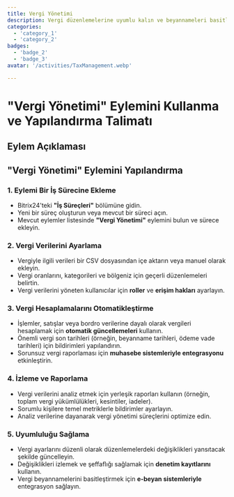 ```yaml
---
title: Vergi Yönetimi
description: Vergi düzenlemelerine uyumlu kalın ve beyannameleri basitleştirin.
categories: 
  - 'category_1'
  - 'category_2'
badges: 
  - 'badge_2'
  - 'badge_3'
avatar: '/activities/TaxManagement.webp'

---
```

# "Vergi Yönetimi" Eylemini Kullanma ve Yapılandırma Talimatı

## Eylem Açıklaması

## **"Vergi Yönetimi" Eylemini Yapılandırma**

### 1. Eylemi Bir İş Sürecine Ekleme
- Bitrix24'teki **"İş Süreçleri"** bölümüne gidin.
- Yeni bir süreç oluşturun veya mevcut bir süreci açın.
- Mevcut eylemler listesinde **"Vergi Yönetimi"** eylemini bulun ve sürece ekleyin.

### 2. Vergi Verilerini Ayarlama
- Vergiyle ilgili verileri bir CSV dosyasından içe aktarın veya manuel olarak ekleyin.
- Vergi oranlarını, kategorileri ve bölgeniz için geçerli düzenlemeleri belirtin.
- Vergi verilerini yöneten kullanıcılar için **roller** ve **erişim hakları** ayarlayın.

### 3. Vergi Hesaplamalarını Otomatikleştirme
- İşlemler, satışlar veya bordro verilerine dayalı olarak vergileri hesaplamak için **otomatik güncellemeleri** kullanın.
- Önemli vergi son tarihleri (örneğin, beyanname tarihleri, ödeme vade tarihleri) için bildirimleri yapılandırın.
- Sorunsuz vergi raporlaması için **muhasebe sistemleriyle entegrasyonu** etkinleştirin.

### 4. İzleme ve Raporlama
- Vergi verilerini analiz etmek için yerleşik raporları kullanın (örneğin, toplam vergi yükümlülükleri, kesintiler, iadeler).
- Sorumlu kişilere temel metriklerle bildirimler ayarlayın.
- Analiz verilerine dayanarak vergi yönetimi süreçlerini optimize edin.

### 5. Uyumluluğu Sağlama
- Vergi ayarlarını düzenli olarak düzenlemelerdeki değişiklikleri yansıtacak şekilde güncelleyin.
- Değişiklikleri izlemek ve şeffaflığı sağlamak için **denetim kayıtlarını** kullanın.
- Vergi beyannamelerini basitleştirmek için **e-beyan sistemleriyle** entegrasyon sağlayın.